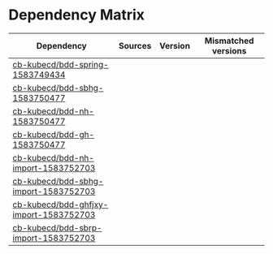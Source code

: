 # Dependency Matrix

Dependency | Sources | Version | Mismatched versions
---------- | ------- | ------- | -------------------
[cb-kubecd/bdd-spring-1583749434](https://github.com/cb-kubecd/bdd-spring-1583749434.git) |  | []() | 
[cb-kubecd/bdd-sbhg-1583750477](https://github.com/cb-kubecd/bdd-sbhg-1583750477.git) |  | []() | 
[cb-kubecd/bdd-nh-1583750477](https://github.com/cb-kubecd/bdd-nh-1583750477.git) |  | []() | 
[cb-kubecd/bdd-gh-1583750477](https://github.com/cb-kubecd/bdd-gh-1583750477.git) |  | []() | 
[cb-kubecd/bdd-nh-import-1583752703](https://github.com/cb-kubecd/bdd-nh-import-1583752703.git) |  | []() | 
[cb-kubecd/bdd-sbhg-import-1583752703](https://github.com/cb-kubecd/bdd-sbhg-import-1583752703.git) |  | []() | 
[cb-kubecd/bdd-ghfjxy-import-1583752703](https://github.com/cb-kubecd/bdd-ghfjxy-import-1583752703.git) |  | []() | 
[cb-kubecd/bdd-sbrp-import-1583752703](https://github.com/cb-kubecd/bdd-sbrp-import-1583752703.git) |  | []() | 
